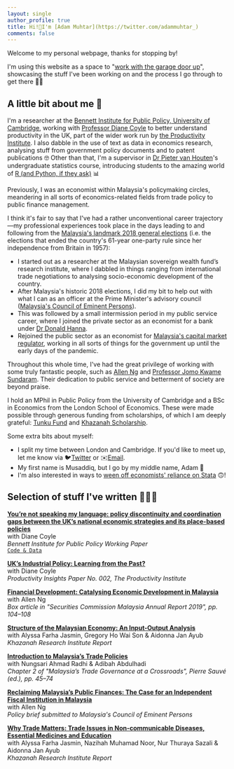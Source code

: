 ```yaml
---
layout: single
author_profile: true
title: Hi!👋I'm [Adam Muhtar](https://twitter.com/adammuhtar_)
comments: false
---
```


Welcome to my personal webpage, thanks for stopping by!

I'm using this website as a space to "[work with the garage door up](https://notes.andymatuschak.org/About_these_notes?stackedNotes=z21cgR9K3UcQ5a7yPsj2RUim3oM2TzdBByZu)", showcasing the stuff I've been working on and the process I go through to get there 👨‍🏭

## A little bit about me 🖖

I'm a researcher at the [Bennett Institute for Public Policy, University of Cambridge](https://www.bennettinstitute.cam.ac.uk/), working with [Professor Diane Coyle](https://www.bennettinstitute.cam.ac.uk/about-us/team/diane-coyle/) to better understand productivity in the UK, part of the wider work run by [the Productivity Institute](https://www.productivity.ac.uk/). I also dabble in the use of text as data in economics research, analysing stuff from government policy documents and to patent publications 🤓 Other than that, I'm a supervisor in [Dr Pieter van Houten](https://www.polis.cam.ac.uk/Staff_and_Students/dr-pieter-van-houten)'s undergraduate statistics course, introducing students to the amazing world of [R (and Python, if they ask)](https://www.business-science.io/assets/2021-02-18-R-is-for-research/Join_Forces_meme.png) 📊

Previously, I was an economist within Malaysia's policymaking circles, meandering in all sorts of economics-related fields from trade policy to public finance management.

I think it's fair to say that I've had a rather unconventional career trajectory—my professional experiences took place in the days leading to and following from the [Malaysia's landmark 2018 general elections](https://www.bbc.co.uk/news/world-asia-44036178) (i.e. the elections that ended the country's 61-year one-party rule since her independence from Britain in 1957):
* I started out as a researcher at the Malaysian sovereign wealth fund’s research institute, where I dabbled in things ranging from international trade negotiations to analysing socio-economic development of the country.
* After Malaysia's historic 2018 elections, I did my bit to help out with what I can as an officer at the Prime Minister's advisory council ([Malaysia's Council of Eminent Persons](https://asia.nikkei.com/Politics/Malaysia-in-transition/Meet-the-5-brains-behind-Malaysia-s-Mahathir-nomics)).
* This was followed by a small intermission period in my public service career, where I joined the private sector as an economist for a bank under [Dr Donald Hanna](https://www.cimb.com/en/newsroom/2017/cimb-appoints-dr-donald-hanna-as-group-chief-economist.html).
* Rejoined the public sector as an economist for [Malaysia's capital market regulator](https://www.sc.com.my/), working in all sorts of things for the government up until the early days of the pandemic.

Throughout this whole time, I've had the great privilege of working with some truly fantastic people, such as [Allen Ng](https://twitter.com/elanorng) and [Professor Jomo Kwame Sundaram](https://en.wikipedia.org/wiki/Jomo_Kwame_Sundaram). Their dedication to public service and betterment of society are beyond praise.

I hold an MPhil in Public Policy from the University of Cambridge and a BSc in Economics from the London School of Economics. These were made possible through generous funding from scholarships, of which I am deeply grateful: [Tunku Fund](https://www.caths.cam.ac.uk/tunku-abdul-rahman-fund) and [Khazanah Scholarship](https://www.yayasankhazanah.com.my/scholarship-programmes/khazanah-global-scholarship).

Some extra bits about myself: 
* I split my time between London and Cambridge. If you'd like to meet up, let me know via 🐦[Twitter](https://twitter.com/adammuhtar_) or ✉️[Email](mailto:adam.b.muhtar@gmail.com).
* My first name is Musaddiq, but I go by my middle name, Adam 🙂
* I'm also interested in ways to [ween off economists' reliance on Stata](https://i.kym-cdn.com/photos/images/original/001/858/619/19d) 🙃!

## Selection of stuff I've written 👨🏻‍💻
**[You’re not speaking my language: policy discontinuity and coordination gaps between the UK’s national economic strategies and its place-based policies](https://www.bennettinstitute.cam.ac.uk/publications/youre-not-speaking-my-language/)**<br/>
with Diane Coyle<br/>
_Bennett Institute for Public Policy Working Paper_<br/>
[`Code & Data`](https://github.com/adammuhtar/uk-economic-strategy-text-mining)

**[UK’s Industrial Policy: Learning from the Past?](https://www.bennettinstitute.cam.ac.uk/publications/industrial-policy-learning-past/)**<br/>
with Diane Coyle<br/>
_Productivity Insights Paper No. 002, The Productivity Institute_

**[Financial Development: Catalysing Economic Development in Malaysia](https://www.sc.com.my/api/documentms/download.ashx?id=1dca6d88-4c13-4c0e-8860-76d68f891599)**<br/>
with Allen Ng<br/>
_Box article in "Securities Commission Malaysia Annual Report 2019", pp. 104–108_

**[Structure of the Malaysian Economy: An Input-Output Analysis](http://www.krinstitute.org/Publications-@-Structure_of_the_Malaysian_Economy-;_An_Input-Output_Analysis.aspx)**<br/>
with Alyssa Farha Jasmin, Gregory Ho Wai Son & Aidonna Jan Ayub<br/>
_Khazanah Research Institute Report_

**[Introduction to Malaysia’s Trade Policies](http://www.krinstitute.org/assets/contentMS/img/template/editor/2%20Trade%20policies.pdf)**<br/>
with Nungsari Ahmad Radhi & Adibah Abdulhadi<br/>
_Chapter 2 of "Malaysia’s Trade Governance at a Crossroads", Pierre Sauvé (ed.), pp. 45–74_

**[Reclaiming Malaysia’s Public Finances: The Case for an Independent Fiscal Institution in Malaysia](https://www.dropbox.com/s/klg0abave5leckl/Reclaiming%20Malaysia%27s%20Public%20Finances%20-%20A%20Proposal.pdf?dl=0)**<br/>
with Allen Ng<br/>
_Policy brief submitted to Malaysia's Council of Eminent Persons_

**[Why Trade Matters: Trade Issues in Non-communicable Diseases, Essential Medicines and Education](http://www.krinstitute.org/assets/contentMS/img/template/editor/KRI-Trade%20Primer_ENG@FULL.pdf)**<br/>
with Alyssa Farha Jasmin, Nazihah Muhamad Noor, Nur Thuraya Sazali & Aidonna Jan Ayub<br/>
_Khazanah Research Institute Report_
